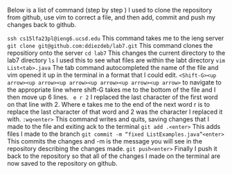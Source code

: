 Below is a list of command (step by step ) I used to clone the repository from github, use vim to correct a file, and 
then add, commit and push my changes back to github.

`ssh cs15lfa23pl@ieng6.ucsd.edu`  This command takes me to the ieng server
`git clone git@github.com:ddiezdeb/lab7.git` This command clones the repositiory onto the server
`cd lab7` This changes the current directory to the lab7 directory
`ls` I used this to see what files are within the labt directory
`vim List<tab>.java` The tab command autocompleted the name of the file and vim opened it up in the terminal in a format that I could edit.
`<Shift-G><up arrow><up arrow><up arrow><up arrow><up arrow><up arrow>` to navigate to the  appropriate line where shift-G takes me to the bottom of the file and I then move up 6 lines.
` e r 2` I replaced the last character of the first word on that line with 2. Where e takes me to the end of the next word r is to replace the last character of that word and 2 was the character I replaced it with.
`:wq<enter>` This command writes and quits, saving changes that I made to the file and exiting ack to the terminal
`git add .<enter>` This adds files I made to the branch
`git commit -m “fixed ListExamples.java”<enter>` This commits the changes and -m is the message you will see in the repository describing the changes made.
`git push<enter>` Finally I push it back to the repository so that all of the changes I made on the terminal are now saved to the repository on github.
